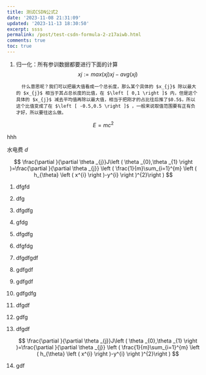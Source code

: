 ```yaml
---
title: 测试CSDN公式2
date: '2023-11-08 21:31:09'
updated: '2023-11-13 18:30:50'
excerpt: ssss
permalink: /post/test-csdn-formula-2-z17aiwb.html
comments: true
toc: true
---
```




1. 归一化：所有参训数据都要进行下面的计算
   $$
   xj:=max(xj)xj−avg(xj)
   $$

         什么意思呢？我们可以把最大值看成一个总长度，那么某个具体的 $x_{j}$ 除以最大的 $x_{j}$ 相当于其占总长度的比值，在 $\left [ 0,1 \right ]$ 内，但是这个具体的 $x_{j}$ 减去平均值再除以最大值，相当于把刚才的占比往后推了$0.5$，所以这个比值变成了在 $\left [ -0.5,0.5 \right ]$ ，一般来说取值范围要有正有负才好，所以要往这么做。

$$
E=mc^2
$$

hhh

水电费 $d$

$$
\frac{\partial }{\partial \theta _{j}}J\left ( \theta _{0},\theta _{1} \right )=\frac{\partial }{\partial \theta _{j}} \left ( \frac{1}{m}\sum_{i=1}^{m} \left ( h_{\theta} \left ( x^{i} \right )-y^{i} \right )^{2}\right )
$$

1. dfgfd
2. dfg
3. dfgdfg
4. gfdg
5. dfgdfg
6. dfgfdg
7. dfgdfgdf
8. gdfgdf
9. gdfgdf
10. gdfgdfg
11. dfgdf
12. gdfg
13. dfgdf

     $$
     \frac{\partial }{\partial \theta _{j}}J\left ( \theta _{0},\theta _{1} \right )=\frac{\partial }{\partial \theta _{j}} \left ( \frac{1}{m}\sum_{i=1}^{m} \left ( h_{\theta} \left ( x^{i} \right )-y^{i} \right )^{2}\right )
     $$
14. gdf
